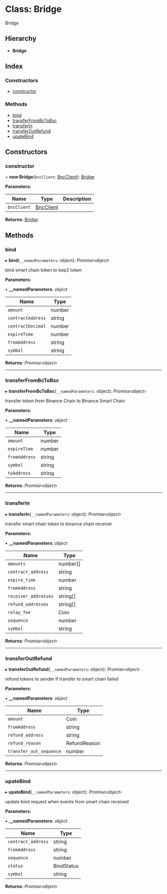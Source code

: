
# Class: Bridge

Bridge

## Hierarchy

* **Bridge**

## Index

### Constructors

* [constructor](bridge.md#constructor)

### Methods

* [bind](bridge.md#bind)
* [transferFromBcToBsc](bridge.md#transferfrombctobsc)
* [transferIn](bridge.md#transferin)
* [transferOutRefund](bridge.md#transferoutrefund)
* [upateBind](bridge.md#upatebind)

## Constructors

###  constructor

\+ **new Bridge**(`bncClient`: [BncClient](bncclient.md)): *[Bridge](bridge.md)*

**Parameters:**

Name | Type | Description |
------ | ------ | ------ |
`bncClient` | [BncClient](bncclient.md) |   |

**Returns:** *[Bridge](bridge.md)*

## Methods

###  bind

▸ **bind**(`__namedParameters`: object): *Promise‹object›*

bind smart chain token to bep2 token

**Parameters:**

▪ **__namedParameters**: *object*

Name | Type |
------ | ------ |
`amount` | number |
`contractAddress` | string |
`contractDecimal` | number |
`expireTime` | number |
`fromAddress` | string |
`symbol` | string |

**Returns:** *Promise‹object›*

___

###  transferFromBcToBsc

▸ **transferFromBcToBsc**(`__namedParameters`: object): *Promise‹object›*

transfer token from Binance Chain to Binance Smart Chain

**Parameters:**

▪ **__namedParameters**: *object*

Name | Type |
------ | ------ |
`amount` | number |
`expireTime` | number |
`fromAddress` | string |
`symbol` | string |
`toAddress` | string |

**Returns:** *Promise‹object›*

___

###  transferIn

▸ **transferIn**(`__namedParameters`: object): *Promise‹object›*

transfer smart chain token to binance chain receiver

**Parameters:**

▪ **__namedParameters**: *object*

Name | Type |
------ | ------ |
`amounts` | number[] |
`contract_address` | string |
`expire_time` | number |
`fromAddress` | string |
`receiver_addresses` | string[] |
`refund_addresses` | string[] |
`relay_fee` | Coin |
`sequence` | number |
`symbol` | string |

**Returns:** *Promise‹object›*

___

###  transferOutRefund

▸ **transferOutRefund**(`__namedParameters`: object): *Promise‹object›*

refund tokens to sender if transfer to smart chain failed

**Parameters:**

▪ **__namedParameters**: *object*

Name | Type |
------ | ------ |
`amount` | Coin |
`fromAddress` | string |
`refund_address` | string |
`refund_reason` | RefundReason |
`transfer_out_sequence` | number |

**Returns:** *Promise‹object›*

___

###  upateBind

▸ **upateBind**(`__namedParameters`: object): *Promise‹object›*

update bind request when events from smart chain received

**Parameters:**

▪ **__namedParameters**: *object*

Name | Type |
------ | ------ |
`contract_address` | string |
`fromAddress` | string |
`sequence` | number |
`status` | BindStatus |
`symbol` | string |

**Returns:** *Promise‹object›*
